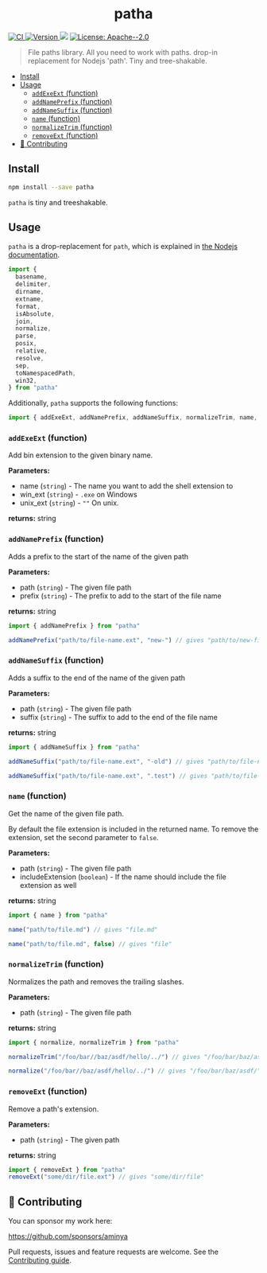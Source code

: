 <!-- Generated via running `pnpm run docs` -->

<h1 align="center">patha</h1>
<p>
  <a href="https://github.com/aminya/patha/actions/workflows/CI.yml" target="_blank">
    <img alt="CI" src="https://github.com/aminya/patha/actions/workflows/CI.yml/badge.svg">
  </a>
  <a href="https://www.npmjs.com/package/patha" target="_blank">
    <img alt="Version" src="https://img.shields.io/npm/v/patha.svg">
  </a>
  <img src="https://img.shields.io/badge/node-%3E%3D12.x-blue.svg" />
  <a href="#" target="_blank">
    <img alt="License: Apache--2.0" src="https://img.shields.io/badge/License-Apache--2.0-yellow.svg" />
  </a>
</p>

> File paths library. All you need to work with paths. drop-in replacement for Nodejs 'path'. Tiny and tree-shakable.

<!-- @import "[TOC]" {cmd="toc" depthFrom=1 depthTo=6 orderedList=false} -->

<!-- code_chunk_output -->

- [Install](#install)
- [Usage](#usage)
  - [`addExeExt` (function)](#addExeExt-function)
  - [`addNamePrefix` (function)](#addnameprefix-function)
  - [`addNameSuffix` (function)](#addnamesuffix-function)
  - [`name` (function)](#name-function)
  - [`normalizeTrim` (function)](#normalizetrim-function)
  - [`removeExt` (function)](#removeext-function)
- [🤝 Contributing](#contributing)

<!-- /code_chunk_output -->

## Install

```sh
npm install --save patha
```

`patha` is tiny and treeshakable.

## Usage

`patha` is a drop-replacement for `path`, which is explained in [the Nodejs documentation](https://nodejs.org/api/path.html).

```js
import {
  basename,
  delimiter,
  dirname,
  extname,
  format,
  isAbsolute,
  join,
  normalize,
  parse,
  posix,
  relative,
  resolve,
  sep,
  toNamespacedPath,
  win32,
} from "patha"
```

Additionally, `patha` supports the following functions:

```js
import { addExeExt, addNamePrefix, addNameSuffix, normalizeTrim, name, removeExt } from "patha"
```

<!-- INSERT GENERATED DOCS START -->

### `addExeExt` (function)

Add bin extension to the given binary name.

**Parameters:**

- name (`string`) - The name you want to add the shell extension to
- win_ext (`string`) - `.exe` on Windows
- unix_ext (`string`) - `""` On unix.

**returns:** string

### `addNamePrefix` (function)

Adds a prefix to the start of the name of the given path

**Parameters:**

- path (`string`) - The given file path
- prefix (`string`) - The prefix to add to the start of the file name

**returns:** string

```js
import { addNamePrefix } from "patha"

addNamePrefix("path/to/file-name.ext", "new-") // gives "path/to/new-file-name.ext"
```

### `addNameSuffix` (function)

Adds a suffix to the end of the name of the given path

**Parameters:**

- path (`string`) - The given file path
- suffix (`string`) - The suffix to add to the end of the file name

**returns:** string

```js
import { addNameSuffix } from "patha"

addNameSuffix("path/to/file-name.ext", "-old") // gives "path/to/file-name-old.ext"

addNameSuffix("path/to/file-name.ext", ".test") // gives "path/to/file-name.test.ext"
```

### `name` (function)

Get the name of the given file path.

By default the file extension is included in the returned name. To remove the extension, set the second parameter to `false`.

**Parameters:**

- path (`string`) - The given file path
- includeExtension (`boolean`) - If the name should include the file extension as well

**returns:** string

```js
import { name } from "patha"

name("path/to/file.md") // gives "file.md"

name("path/to/file.md", false) // gives "file"
```

### `normalizeTrim` (function)

Normalizes the path and removes the trailing slashes.

**Parameters:**

- path (`string`) - The given file path

**returns:** string

```js
import { normalize, normalizeTrim } from "patha"

normalizeTrim("/foo/bar//baz/asdf/hello/../") // gives "/foo/bar/baz/asdf"

normalize("/foo/bar//baz/asdf/hello/../") // gives "/foo/bar/baz/asdf/"
```

### `removeExt` (function)

Remove a path's extension.

**Parameters:**

- path (`string`) - The given path

**returns:** string

```js
import { removeExt } from "patha"
removeExt("some/dir/file.ext") // gives "some/dir/file"
```

<!-- INSERT GENERATED DOCS END -->

## 🤝 Contributing

You can sponsor my work here:

https://github.com/sponsors/aminya

Pull requests, issues and feature requests are welcome.
See the [Contributing guide](https://github.com/aminya/patha/blob/master/CONTRIBUTING.md).
